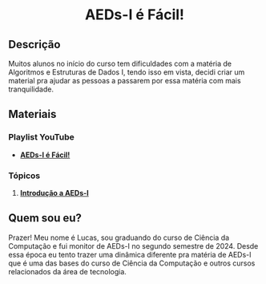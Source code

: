 <h1 align="center">AEDs-I é Fácil!</h1>

## Descrição

Muitos alunos no início do curso tem dificuldades com a matéria de Algoritmos e Estruturas de Dados I, tendo isso em vista, decidi criar um material pra ajudar as pessoas a passarem por essa matéria com mais tranquilidade.

## Materiais

### Playlist YouTube

- <a href="https://youtube.com/playlist?list=PLBvWrKfBIHe4kewHlWXtmQ9ec4U5EmJ9J&si=YWkl9Z4kjOHJdHA-" target="_blank">**AEDs-I é Fácil!**</a>

### Tópicos

1. [**Introdução a AEDs-I**](https://github.com/LucasReis26/AEDs-I-eh-Facil/tree/main/topicos/t01)




## Quem sou eu?

Prazer! Meu nome é Lucas, sou graduando do curso de Ciência da Computação e fui monitor de AEDs-I no segundo semestre de 2024. Desde essa época eu tento trazer uma dinâmica diferente pra matéria de AEDs-I que é uma das bases do curso de Ciência da Computação e outros cursos relacionados da área de tecnologia.


